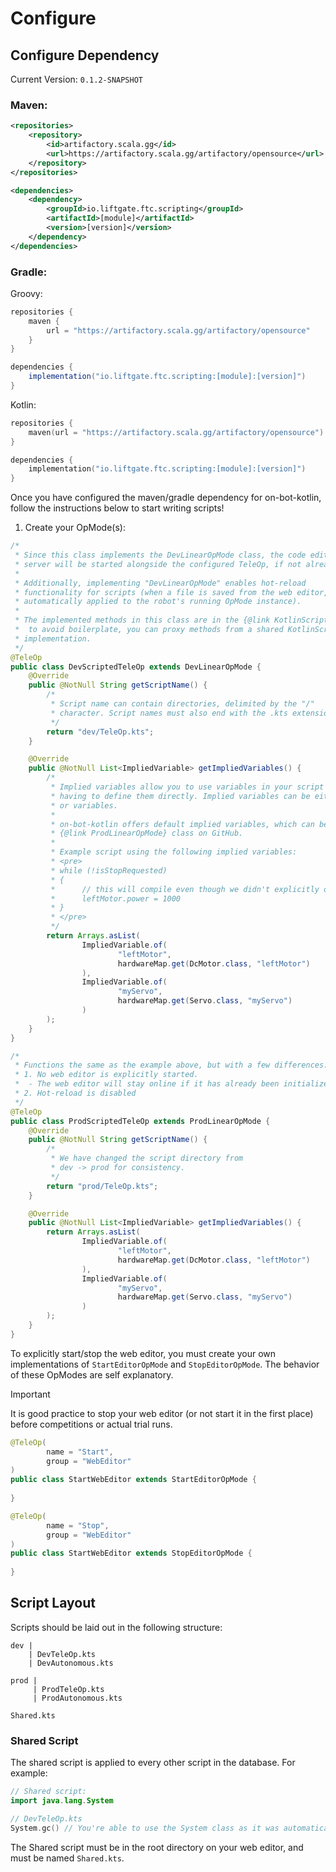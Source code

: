 # Configure

## Configure Dependency
Current Version: `0.1.2-SNAPSHOT`

### Maven:
```xml
<repositories>
    <repository>
        <id>artifactory.scala.gg</id>
        <url>https://artifactory.scala.gg/artifactory/opensource</url>
    </repository>
</repositories>

<dependencies>
    <dependency>
        <groupId>io.liftgate.ftc.scripting</groupId>
        <artifactId>[module]</artifactId> 
        <version>[version]</version>
    </dependency>
</dependencies>
```

### Gradle:
Groovy:
```groovy
repositories {
    maven {
        url = "https://artifactory.scala.gg/artifactory/opensource"
    }
}

dependencies {
    implementation("io.liftgate.ftc.scripting:[module]:[version]")
}
```
Kotlin:
```kotlin
repositories {
    maven(url = "https://artifactory.scala.gg/artifactory/opensource")
}

dependencies {
    implementation("io.liftgate.ftc.scripting:[module]:[version]")
}
```

Once you have configured the maven/gradle dependency for on-bot-kotlin, follow the instructions below to start writing scripts!

1. Create your OpMode(s):
```java
/*
 * Since this class implements the DevLinearOpMode class, the code editor web 
 * server will be started alongside the configured TeleOp, if not already started.
 * 
 * Additionally, implementing "DevLinearOpMode" enables hot-reload 
 * functionality for scripts (when a file is saved from the web editor, changes are
 * automatically applied to the robot's running OpMode instance).
 * 
 * The implemented methods in this class are in the {@link KotlinScript} class, so
 *  to avoid boilerplate, you can proxy methods from a shared KotlinScript 
 * implementation.
 */
@TeleOp
public class DevScriptedTeleOp extends DevLinearOpMode {
    @Override
    public @NotNull String getScriptName() {
        /*
         * Script name can contain directories, delimited by the "/" 
         * character. Script names must also end with the .kts extension.
         */
        return "dev/TeleOp.kts";
    }

    @Override
    public @NotNull List<ImpliedVariable> getImpliedVariables() {
        /*
         * Implied variables allow you to use variables in your script without 
         * having to define them directly. Implied variables can be either methods
         * or variables.
         * 
         * on-bot-kotlin offers default implied variables, which can be found in the 
         * {@link ProdLinearOpMode} class on GitHub.
         * 
         * Example script using the following implied variables:
         * <pre>
         * while (!isStopRequested)
         * {
         *      // this will compile even though we didn't explicitly define
         *      leftMotor.power = 1000
         * }
         * </pre>
         */
        return Arrays.asList(
                ImpliedVariable.of(
                        "leftMotor",
                        hardwareMap.get(DcMotor.class, "leftMotor")
                ),
                ImpliedVariable.of(
                        "myServo",
                        hardwareMap.get(Servo.class, "myServo")
                )
        );
    }
}
```
 
```java
/*
 * Functions the same as the example above, but with a few differences:
 * 1. No web editor is explicitly started.
 *  - The web editor will stay online if it has already been initialized.
 * 2. Hot-reload is disabled
 */
@TeleOp
public class ProdScriptedTeleOp extends ProdLinearOpMode {
    @Override
    public @NotNull String getScriptName() {
        /*
         * We have changed the script directory from 
         * dev -> prod for consistency. 
         */
        return "prod/TeleOp.kts";
    }

    @Override
    public @NotNull List<ImpliedVariable> getImpliedVariables() {
        return Arrays.asList(
                ImpliedVariable.of(
                        "leftMotor",
                        hardwareMap.get(DcMotor.class, "leftMotor")
                ),
                ImpliedVariable.of(
                        "myServo",
                        hardwareMap.get(Servo.class, "myServo")
                )
        );
    }
}
```

To explicitly start/stop the web editor, you must create your own implementations of `StartEditorOpMode` and `StopEditorOpMode`. The behavior of these OpModes are self explanatory.
> [!IMPORTANT]
> It is good practice to stop your web editor (or not start it in the first place) before competitions or actual trial runs. 

```java
@TeleOp(
        name = "Start",
        group = "WebEditor"
)
public class StartWebEditor extends StartEditorOpMode {
    
}
```
```java
@TeleOp(
        name = "Stop",
        group = "WebEditor"
)
public class StartWebEditor extends StopEditorOpMode {
    
}
```

## Script Layout
Scripts should be laid out in the following structure:
```
dev |
    | DevTeleOp.kts
    | DevAutonomous.kts

prod |
     | ProdTeleOp.kts
     | ProdAutonomous.kts

Shared.kts
```

### Shared Script
The shared script is applied to every other script in the database. For example:
```kotlin
// Shared script:
import java.lang.System

// DevTeleOp.kts
System.gc() // You're able to use the System class as it was automatically-imported by the Shared script.
```

The Shared script must be in the root directory on your web editor, and must be named `Shared.kts`.
